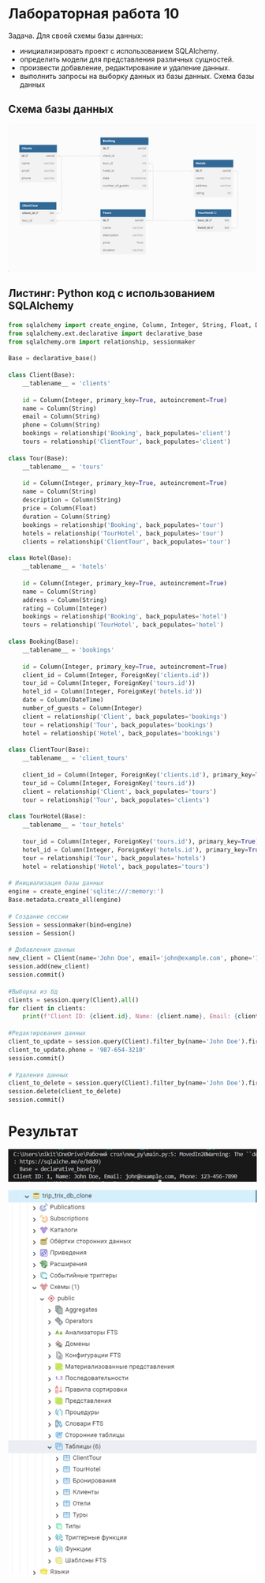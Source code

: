 # Лабораторная работа 10

Задача. Для своей схемы базы данных:

- инициализировать проект с использованием SQLAlchemy.
- определить модели для представления различных сущностей.
- произвести добавление, редактирование и удаление данных.
- выполнить запросы на выборку данных из базы данных. Схема базы данных

## Схема базы данных

![Untitled](%D0%9B%D0%B0%D0%B1%D0%BE%D1%80%D0%B0%D1%82%D0%BE%D1%80%D0%BD%D0%B0%D1%8F%20%D1%80%D0%B0%D0%B1%D0%BE%D1%82%D0%B0%2010%2020ee7a245a264674b7bd1f4493d115aa/Untitled.png)

## Листинг: Python код с использованием SQLAlchemy

```python
from sqlalchemy import create_engine, Column, Integer, String, Float, DateTime, ForeignKey
from sqlalchemy.ext.declarative import declarative_base
from sqlalchemy.orm import relationship, sessionmaker

Base = declarative_base()

class Client(Base):
    __tablename__ = 'clients'

    id = Column(Integer, primary_key=True, autoincrement=True)
    name = Column(String)
    email = Column(String)
    phone = Column(String)
    bookings = relationship('Booking', back_populates='client')
    tours = relationship('ClientTour', back_populates='client')

class Tour(Base):
    __tablename__ = 'tours'

    id = Column(Integer, primary_key=True, autoincrement=True)
    name = Column(String)
    description = Column(String)
    price = Column(Float)
    duration = Column(String)
    bookings = relationship('Booking', back_populates='tour')
    hotels = relationship('TourHotel', back_populates='tour')
    clients = relationship('ClientTour', back_populates='tour')

class Hotel(Base):
    __tablename__ = 'hotels'

    id = Column(Integer, primary_key=True, autoincrement=True)
    name = Column(String)
    address = Column(String)
    rating = Column(Integer)
    bookings = relationship('Booking', back_populates='hotel')
    tours = relationship('TourHotel', back_populates='hotel')

class Booking(Base):
    __tablename__ = 'bookings'

    id = Column(Integer, primary_key=True, autoincrement=True)
    client_id = Column(Integer, ForeignKey('clients.id'))
    tour_id = Column(Integer, ForeignKey('tours.id'))
    hotel_id = Column(Integer, ForeignKey('hotels.id'))
    date = Column(DateTime)
    number_of_guests = Column(Integer)
    client = relationship('Client', back_populates='bookings')
    tour = relationship('Tour', back_populates='bookings')
    hotel = relationship('Hotel', back_populates='bookings')

class ClientTour(Base):
    __tablename__ = 'client_tours'

    client_id = Column(Integer, ForeignKey('clients.id'), primary_key=True)
    tour_id = Column(Integer, ForeignKey('tours.id'))
    client = relationship('Client', back_populates='tours')
    tour = relationship('Tour', back_populates='clients')

class TourHotel(Base):
    __tablename__ = 'tour_hotels'

    tour_id = Column(Integer, ForeignKey('tours.id'), primary_key=True)
    hotel_id = Column(Integer, ForeignKey('hotels.id'), primary_key=True)
    tour = relationship('Tour', back_populates='hotels')
    hotel = relationship('Hotel', back_populates='tours')

# Инициализация базы данных
engine = create_engine('sqlite:///:memory:')
Base.metadata.create_all(engine)

# Создание сессии
Session = sessionmaker(bind=engine)
session = Session()

# Добавления данных
new_client = Client(name='John Doe', email='john@example.com', phone='123-456-7890')
session.add(new_client)
session.commit()

#Выборка из бд
clients = session.query(Client).all()
for client in clients:
    print(f'Client ID: {client.id}, Name: {client.name}, Email: {client.email}, Phone: {client.phone}')

#Редактирования данных
client_to_update = session.query(Client).filter_by(name='John Doe').first()
client_to_update.phone = '987-654-3210'
session.commit()

# Удаления данных
client_to_delete = session.query(Client).filter_by(name='John Doe').first()
session.delete(client_to_delete)
session.commit()
```

# Результат

![Untitled](%D0%9B%D0%B0%D0%B1%D0%BE%D1%80%D0%B0%D1%82%D0%BE%D1%80%D0%BD%D0%B0%D1%8F%20%D1%80%D0%B0%D0%B1%D0%BE%D1%82%D0%B0%2010%2020ee7a245a264674b7bd1f4493d115aa/Untitled%201.png)

![Untitled](%D0%9B%D0%B0%D0%B1%D0%BE%D1%80%D0%B0%D1%82%D0%BE%D1%80%D0%BD%D0%B0%D1%8F%20%D1%80%D0%B0%D0%B1%D0%BE%D1%82%D0%B0%2010%2020ee7a245a264674b7bd1f4493d115aa/Untitled%202.png)